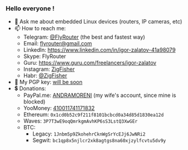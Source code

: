### Hello everyone !

- 💬 Ask me about embedded Linux devices (routers, IP cameras, etc)
- 📫 How to reach me:
  - Telegram: [@FlyRouter](https://t.me/FlyRouter) (the best and fastest way)
  - Email: [flyrouter@gmail.com](mailto:flyrouter@gmail.com)
  - LinkedIn: https://www.linkedin.com/in/igor-zalatov-41a98079
  - Skype: FlyRouter
  - Guru: https://www.guru.com/freelancers/igor-zalatov
  - Instagram: [ZigFisher](https://www.instagram.com/ZigFisher/)
  - Habr: [@ZigFisher](https://habr.com/users/ZigFisher/)
- 🔑 My PGP key: [will be soon](https://keyserver.ubuntu.com/pks/lookup?op=get&search=0xxxx)
- 💲 Donations:
  - PayPal.me: [ANDRAMORENI](https://www.paypal.com/paypalme/andramoreni?locale.x=en_US) (my wife's account, since mine is blocked)
  - YooMoney: [410011741171832](https://yoomoney.ru/to/410011741171832)
  - Ethereum: `0x1cd0b52c9f211f8101bcbcd0a34d85d1830ea12d`
  - Waves: `3P7T3wE9oqQmrkgmAvhKP6sS3LstQ3XwGEr`
  - BTC:
    - Legacy: `1Jnbm5p9ZkohehrCknWgSrYcEJj6JwNRi2`
    - Segwit: `bc1qp8x5njlcr2xk8agtgs8na60xjzylfcvtu5dv9y`
